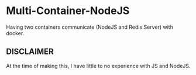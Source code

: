 # Multi-Container-NodeJS

Having two containers communicate (NodeJS and Redis Server) with docker.

## DISCLAIMER

At the time of making this, I have little to no experience with JS and NodeJS.
